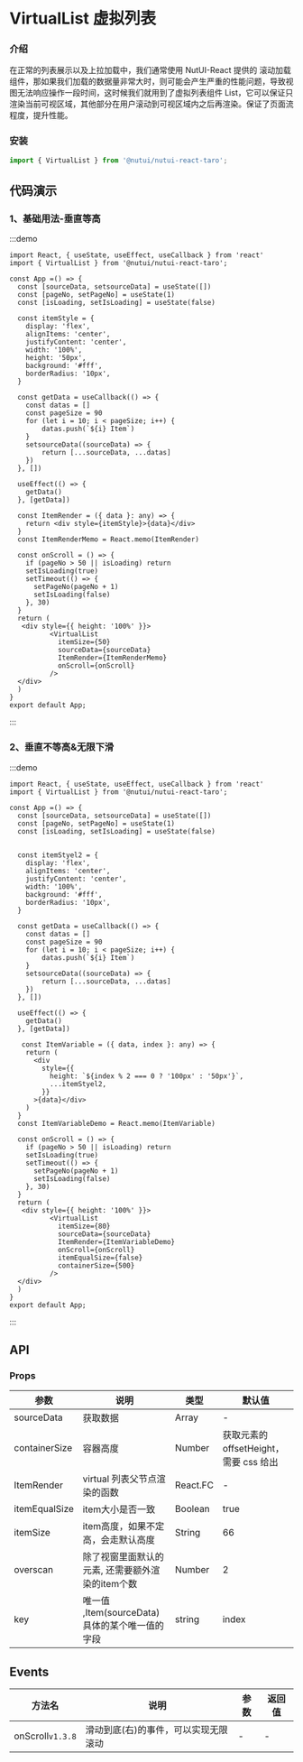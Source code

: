 #  VirtualList 虚拟列表

### 介绍

在正常的列表展示以及上拉加载中，我们通常使用 NutUI-React 提供的 滚动加载 组件，那如果我们加载的数据量非常大时，则可能会产生严重的性能问题，导致视图无法响应操作一段时间，这时候我们就用到了虚拟列表组件 List，它可以保证只渲染当前可视区域，其他部分在用户滚动到可视区域内之后再渲染。保证了页面流程度，提升性能。

### 安装
```javascript
import { VirtualList } from '@nutui/nutui-react-taro';
```
## 代码演示


### 1、基础用法-垂直等高

:::demo
``` tsx
import React, { useState, useEffect, useCallback } from 'react'
import { VirtualList } from '@nutui/nutui-react-taro';

const App =() => {
  const [sourceData, setsourceData] = useState([])
  const [pageNo, setPageNo] = useState(1)
  const [isLoading, setIsLoading] = useState(false)

  const itemStyle = {
    display: 'flex',
    alignItems: 'center',
    justifyContent: 'center',
    width: '100%',
    height: '50px',
    background: '#fff',
    borderRadius: '10px',
  }

  const getData = useCallback(() => {
    const datas = []
    const pageSize = 90
    for (let i = 10; i < pageSize; i++) {
        datas.push(`${i} Item`)
    }
    setsourceData((sourceData) => {
        return [...sourceData, ...datas]
    })
  }, [])

  useEffect(() => {
    getData()
  }, [getData])

  const ItemRender = ({ data }: any) => {
    return <div style={itemStyle}>{data}</div>
  }
  const ItemRenderMemo = React.memo(ItemRender)

  const onScroll = () => {
    if (pageNo > 50 || isLoading) return
    setIsLoading(true)
    setTimeout(() => {
      setPageNo(pageNo + 1)
      setIsLoading(false)
    }, 30)
  }
  return (
   <div style={{ height: '100%' }}>
          <VirtualList
            itemSize={50}
            sourceData={sourceData}
            ItemRender={ItemRenderMemo}
            onScroll={onScroll}
          />
  </div>
  )
}
export default App;
```
:::
### 2、垂直不等高&无限下滑

:::demo
``` tsx
import React, { useState, useEffect, useCallback } from 'react'
import { VirtualList } from '@nutui/nutui-react-taro';

const App =() => {
  const [sourceData, setsourceData] = useState([])
  const [pageNo, setPageNo] = useState(1)
  const [isLoading, setIsLoading] = useState(false)

  
  const itemStyel2 = {
    display: 'flex',
    alignItems: 'center',
    justifyContent: 'center',
    width: '100%',
    background: '#fff',
    borderRadius: '10px',
  }

  const getData = useCallback(() => {
    const datas = []
    const pageSize = 90
    for (let i = 10; i < pageSize; i++) {
        datas.push(`${i} Item`)
    }
    setsourceData((sourceData) => {
        return [...sourceData, ...datas]
    })
  }, [])

  useEffect(() => {
    getData()
  }, [getData])

   const ItemVariable = ({ data, index }: any) => {
    return (
      <div
        style={{
          height: `${index % 2 === 0 ? '100px' : '50px'}`,
          ...itemStyel2,
        }}
      >{data}</div>
    )
  }
  const ItemVariableDemo = React.memo(ItemVariable)

  const onScroll = () => {
    if (pageNo > 50 || isLoading) return
    setIsLoading(true)
    setTimeout(() => {
      setPageNo(pageNo + 1)
      setIsLoading(false)
    }, 30)
  }
  return (
   <div style={{ height: '100%' }}>
          <VirtualList
            itemSize={80}
            sourceData={sourceData}
            ItemRender={ItemVariableDemo}
            onScroll={onScroll}
            itemEqualSize={false}
            containerSize={500}
          />
  </div>
  )
}
export default App;
```
:::

## API

### Props

| 参数           | 说明                               | 类型       | 默认值                                   |
|---------------|----------------------------------|----------|---------------------------------------|
| sourceData    | 获取数据                             | Array    | -                                     |
| containerSize | 容器高度                             | Number   | 获取元素的 offsetHeight，需要 css 给出 |
| ItemRender    | virtual 列表父节点渲染的函数               | React.FC | -                                     |
| itemEqualSize | item大小是否一致                       | Boolean  | true                                  |
| itemSize      | item高度，如果不定高，会走默认高度        | String   | 66                                    |
| overscan      | 除了视窗里面默认的元素, 还需要额外渲染的item个数      | Number   | 2                                     |
| key           | 唯一值 ,Item(sourceData)具体的某个唯一值的字段 | string   | index                                 |

## Events
| 方法名              | 说明                  | 参数            | 返回值     |
|------------------|---------------------| --------------- | ---------- |
| onScroll`v1.3.8`  | 滑动到底(右)的事件，可以实现无限滚动 |        -        |      -    |



